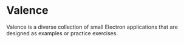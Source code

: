 # Valence
Valence is a diverse collection of small Electron applications that are designed as examples or practice exercises.
